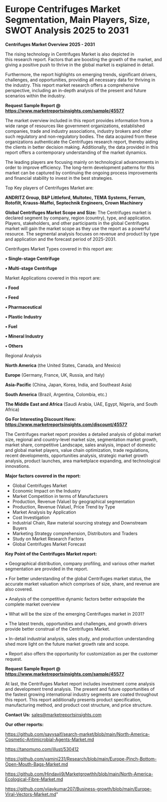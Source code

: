 # Europe Centrifuges Market Segmentation, Main Players, Size, SWOT Analysis 2025 to 2031

<Strong> Centrifuges Market Overview 2025 - 2031</strong>

The rising technology in Centrifuges Market is also depicted in this research report. Factors that are boosting the growth of the market, and giving a positive push to thrive in the global market is explained in detail.

Furthermore, the report highlights on emerging trends, significant drivers, challenges, and opportunities, providing all necessary data for thriving in the industry. This report market research offers a comprehensive perspective, including an in-depth analysis of the present and future scenarios within the industry.

<strong>Request Sample Report @ <a href=https://www.marketreportsinsights.com/sample/45577>https://www.marketreportsinsights.com/sample/45577</a></strong>

The market overview included in this report provides information from a wide range of resources like government organizations, established companies, trade and industry associations, industry brokers and other such regulatory and non-regulatory bodies. The data acquired from these organizations authenticate the Centrifuges research report, thereby aiding the clients in better decision making. Additionally, the data provided in this report offers a contemporary understanding of the market dynamics.

The leading players are focusing mainly on technological advancements in order to improve efficiency. The long-term development patterns for this market can be captured by continuing the ongoing process improvements and financial stability to invest in the best strategies.

Top Key players of Centrifuges Market are:

<strong>ANDRITZ Group, B&P Littleford, Multotec, TEMA Systems, Ferrum, Rotofilt, Krauss-Maffei, Septechnik Engineers, Crown Machinery</strong>

<strong><b>Global Centrifuges Market Scope and Size:</b></strong>
The Centrifuges market is declared segment by company, region (country), type, and application. Players, stakeholders, and other participants in the global Centrifuges market will gain the market scope as they use the report as a powerful resource. The segmental analysis focuses on revenue and product by type and application and the forecast period of 2025-2031.

Centrifuges Market Types covered in this report are:

<strong>•  Single-stage Centrifuge

•  Multi-stage Centrifuge</strong>

Market Applications covered in this report are:

<strong>•  Food

•  Feed

•  Pharmaceutical

•  Plastic Industry

•  Fuel

•  Mineral Industry

•  Others</strong> 

Regional Analysis

<strong>North America</strong> (the United States, Canada, and Mexico)

<strong>Europe</strong> (Germany, France, UK, Russia, and Italy)

<strong>Asia-Pacific</strong> (China, Japan, Korea, India, and Southeast Asia)

<strong>South America</strong> (Brazil, Argentina, Colombia, etc.)

<strong>The Middle East and Africa</strong> (Saudi Arabia, UAE, Egypt, Nigeria, and South Africa)

<strong>Go For Interesting Discount Here: <a href=https://www.marketreportsinsights.com/discount/45577>https://www.marketreportsinsights.com/discount/45577</a></strong>

The Centrifuges market report provides a detailed analysis of global market size, regional and country-level market size, segmentation market growth, market share, competitive Landscape, sales analysis, impact of domestic and global market players, value chain optimization, trade regulations, recent developments, opportunities analysis, strategic market growth analysis, product launches, area marketplace expanding, and technological innovations.

<strong><b>Major factors covered in the report:</b></strong>
<ul>
  <li>Global Centrifuges Market </li>
  <li>Economic Impact on the Industry</li>
  <li>Market Competition in terms of Manufacturers</li>
  <li>Production, Revenue (Value) by geographical segmentation</li>
  <li>Production, Revenue (Value), Price Trend by Type</li>
  <li>Market Analysis by Application</li>
  <li>Cost Investigation</li>
  <li>Industrial Chain, Raw material sourcing strategy and Downstream Buyers</li>
  <li>Marketing Strategy comprehension, Distributors and Traders</li>
  <li>Study on Market Research Factors</li>
  <li>Global Centrifuges Market Forecast</li>
</ul>

<strong><b>Key Point of the Centrifuges Market report:</b></strong>

• Geographical distribution, company profiling, and various other market segmentation are provided in the report.

• For better understanding of the global Centrifuges market status, the accurate market valuation which comprises of size, share, and revenue are also covered.

• Analysis of the competitive dynamic factors better extrapolate the complete market overview

• What will be the size of the emerging Centrifuges market in 2031?

• The latest trends, opportunities and challenges, and growth drivers provide better construal of the Centrifuges Market.

• In-detail industrial analysis, sales study, and production understanding shed more light on the future market growth rate and scope.

• Report also offers the opportunity for customization as per the customer request.

<strong>Request Sample Report @ <a href=https://www.marketreportsinsights.com/sample/45577>https://www.marketreportsinsights.com/sample/45577</a></strong>

At last, the Centrifuges Market report includes investment come analysis and development trend analysis. The present and future opportunities of the fastest growing international industry segments are coated throughout this report. This report additionally presents product specification, manufacturing method, and product cost structure, and price structure.

<strong>Contact Us:</strong>
sales@marketreportsinsights.com

<strong>Our other reports:</strong>

<a href=https://github.com/sayysaif/search-market/blob/main/North-America-Cosmetic-Antimicrobial-Agents-Market.md>https://github.com/sayysaif/search-market/blob/main/North-America-Cosmetic-Antimicrobial-Agents-Market.md</a>

<a href=https://tanomuno.com/illust/530412>https://tanomuno.com/illust/530412</a>

<a href=https://github.com/yamini231/Research/blob/main/Europe-Pinch-Bottom-Open-Mouth-Bags-Market.md>https://github.com/yamini231/Research/blob/main/Europe-Pinch-Bottom-Open-Mouth-Bags-Market.md</a>

<a href=https://github.com/Hindavii9/Marketgrowthh/blob/main/North-America-Ecological-Fibre-Market.md>https://github.com/Hindavii9/Marketgrowthh/blob/main/North-America-Ecological-Fibre-Market.md</a>

<a href=https://github.com/vijaykumar207/Business-growth/blob/main/Europe-Viral-Vectors-Market.md>https://github.com/vijaykumar207/Business-growth/blob/main/Europe-Viral-Vectors-Market.md</a>"
